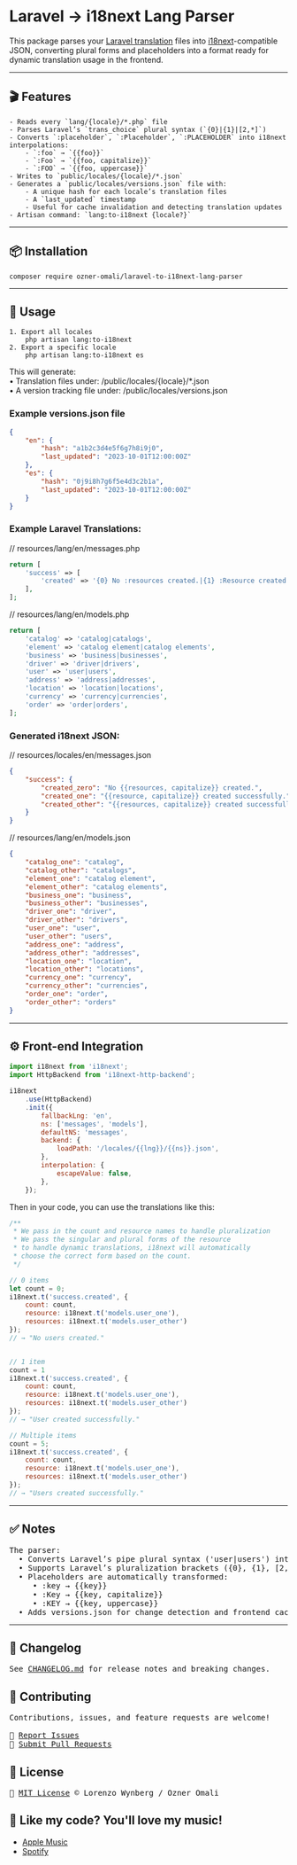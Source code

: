 # Laravel → i18next Lang Parser

This package parses your <a href="https://laravel.com/docs/12.x/localization" target="_blank" rel="noopener noreferrer">Laravel translation</a> files into <a href="https://www.i18next.com/" target="_blank" rel="noopener noreferrer">i18next</a>-compatible JSON, converting plural forms and placeholders into a format ready for dynamic translation usage in the frontend.

---

## 🎬 Features
```
- Reads every `lang/{locale}/*.php` file
- Parses Laravel’s `trans_choice` plural syntax (`{0}|{1}|[2,*]`)
- Converts `:placeholder`, `:Placeholder`, `:PLACEHOLDER` into i18next interpolations:
    - `:foo` → `{{foo}}`
    - `:Foo` → `{{foo, capitalize}}`
    - `:FOO` → `{{foo, uppercase}}`
- Writes to `public/locales/{locale}/*.json`
- Generates a `public/locales/versions.json` file with:
    - A unique hash for each locale’s translation files
    - A `last_updated` timestamp
    - Useful for cache invalidation and detecting translation updates
- Artisan command: `lang:to-i18next {locale?}`
```

---

## 📦 Installation

```
composer require ozner-omali/laravel-to-i18next-lang-parser
```
---

## 🔧 Usage
```
1. Export all locales
    php artisan lang:to-i18next
2. Export a specific locale
    php artisan lang:to-i18next es
```

This will generate: \
• Translation files under: /public/locales/{locale}/*.json \
• A version tracking file under: /public/locales/versions.json

### Example versions.json file
```json
{
    "en": {
        "hash": "a1b2c3d4e5f6g7h8i9j0",
        "last_updated": "2023-10-01T12:00:00Z"
    },
    "es": {
        "hash": "0j9i8h7g6f5e4d3c2b1a",
        "last_updated": "2023-10-01T12:00:00Z"
    }
}
```

### Example Laravel Translations:
// resources/lang/en/messages.php
```php
return [
    'success' => [
        'created' => '{0} No :resources created.|{1} :Resource created successfully.|[2,*] :Resources created successfully.'
    ],
];
```
// resources/lang/en/models.php
```php
return [
    'catalog' => 'catalog|catalogs',
    'element' => 'catalog element|catalog elements',
    'business' => 'business|businesses',
    'driver' => 'driver|drivers',
    'user' => 'user|users',
    'address' => 'address|addresses',
    'location' => 'location|locations',
    'currency' => 'currency|currencies',
    'order' => 'order|orders',
];
```
### Generated i18next JSON:
// resources/locales/en/messages.json
```json
{
    "success": {
        "created_zero": "No {{resources, capitalize}} created.",
        "created_one": "{{resource, capitalize}} created successfully.",
        "created_other": "{{resources, capitalize}} created successfully."
    }
}
```
// resources/lang/en/models.json
```json
{
    "catalog_one": "catalog",
    "catalog_other": "catalogs",
    "element_one": "catalog element",
    "element_other": "catalog elements",
    "business_one": "business",
    "business_other": "businesses",
    "driver_one": "driver",
    "driver_other": "drivers",
    "user_one": "user",
    "user_other": "users",
    "address_one": "address",
    "address_other": "addresses",
    "location_one": "location",
    "location_other": "locations",
    "currency_one": "currency",
    "currency_other": "currencies",
    "order_one": "order",
    "order_other": "orders"
}
```

---

## ⚙️ Front-end Integration
```javascript 
import i18next from 'i18next';
import HttpBackend from 'i18next-http-backend';

i18next
    .use(HttpBackend)
    .init({
        fallbackLng: 'en',
        ns: ['messages', 'models'],
        defaultNS: 'messages',
        backend: {
            loadPath: '/locales/{{lng}}/{{ns}}.json',
        },
        interpolation: {
            escapeValue: false,
        },
    });
```
Then in your code, you can use the translations like this:
```javascript
/** 
 * We pass in the count and resource names to handle pluralization
 * We pass the singular and plural forms of the resource
 * to handle dynamic translations, i18next will automatically 
 * choose the correct form based on the count.
 */

// 0 items
let count = 0;
i18next.t('success.created', {
    count: count,
    resource: i18next.t('models.user_one'),
    resources: i18next.t('models.user_other')
});
// → "No users created."


// 1 item
count = 1
i18next.t('success.created', {
    count: count,
    resource: i18next.t('models.user_one'),
    resources: i18next.t('models.user_other')
});
// → "User created successfully."

// Multiple items
count = 5;
i18next.t('success.created', {
    count: count,
    resource: i18next.t('models.user_one'),
    resources: i18next.t('models.user_other')
});
// → "Users created successfully."
```
---

## ✅ Notes
<pre>
The parser:
  • Converts Laravel’s pipe plural syntax ('user|users') into _one and _other keys.
  • Supports Laravel’s pluralization brackets ({0}, {1}, [2,*]) and converts them to *_zero, *_one, *_other.
  • Placeholders are automatically transformed:
     • :key → {{key}}
     • :Key → {{key, capitalize}}
     • :KEY → {{key, uppercase}}
  • Adds versions.json for change detection and frontend cache management.
</pre>

---

## 📖 Changelog
<pre>
See <a href="https://github.com/LorenzoWynberg/laravel-to-i18next-lang-parser/blob/main/CHANGELOG.md" target="_blank" rel="noopener noreferrer">CHANGELOG.md</a> for release notes and breaking changes.
</pre>

## 🤝 Contributing
<pre>
Contributions, issues, and feature requests are welcome!

🔗 <a href="https://github.com/LorenzoWynberg/laravel-to-i18next-lang-parser/issues" target="_blank" rel="noopener noreferrer">Report Issues</a>
🔗 <a href="https://github.com/LorenzoWynberg/laravel-to-i18next-lang-parser/pulls" target="_blank" rel="noopener noreferrer">Submit Pull Requests</a>
</pre>

## 🔑 License
<pre>
🔑 <a href="https://raw.githubusercontent.com/LorenzoWynberg/laravel-to-i18next-lang-parser/main/LICENSE.md" target="_blank" rel="noopener noreferrer">MIT License</a> © Lorenzo Wynberg / Ozner Omali
</pre>

## 🎵 Like my code? You'll love my music!

<ul>
  <li><a href="https://music.apple.com/us/album/the-kitty-cat-crew/1796753922" target="_blank" rel="noopener noreferrer">Apple Music</a></li>
  <li><a href="https://open.spotify.com/album/0uTRS5Z5Qebgi7BavwGlpm" target="_blank" rel="noopener noreferrer">Spotify</a></li>
</ul>

